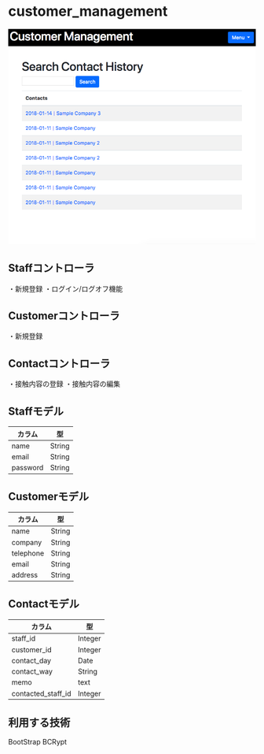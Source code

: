 # customer_management
![image](https://github.com/tanakadaichi1989/customer_management/blob/master/image.png)

## Staffコントローラ
・新規登録
・ログイン/ログオフ機能

## Customerコントローラ
・新規登録

## Contactコントローラ
・接触内容の登録
・接触内容の編集


## Staffモデル
|カラム|型|
|-|-|
|name|String|
|email|String|
|password|String|

## Customerモデル
|カラム|型|
|-|-|
|name|String|
|company|String|
|telephone|String|
|email|String|
|address|String|

## Contactモデル
|カラム|型|
|-|-|
|staff_id|Integer|
|customer_id|Integer|
|contact_day|Date|
|contact_way|String|
|memo|text|
|contacted_staff_id|Integer|

## 利用する技術
BootStrap
BCRypt